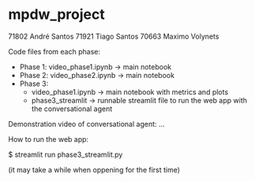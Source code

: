 # mpdw_project


71802 André Santos
71921 Tiago Santos
70663 Maximo Volynets

Code files from each phase:
 - Phase 1: video_phase1.ipynb -> main notebook
 - Phase 2: video_phase2.ipynb -> main notebook
 - Phase 3:
   - video_phase1.ipynb -> main notebook with metrics and plots
   - phase3_streamlit -> runnable streamlit file to run the web app with the conversational agent

Demonstration video of conversational agent: ...

How to run the web app:

$ streamlit run phase3_streamlit.py

(it may take a while when oppening for the first time)
